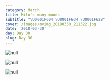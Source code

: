 ```yaml
---
category: March
title: Milo's many moods
subTitle: "\U0001F604 \U0001F634 \U0001F62B"
cover: /images/mvimg_20180330_211322.jpg
date: '2018-03-30'
day: Day 30
slug: Day 30
---
```

![null](/images/mvimg_20180330_211322.jpg)

![null](/images/mvimg_20180330_191319.jpg)

![null](/images/img_20180330_165509.jpg)
